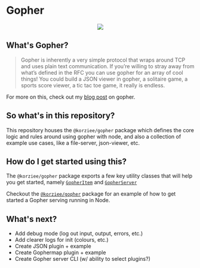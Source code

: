 # Gopher

<p align="center">
  <img src="https://media.giphy.com/media/F0uUtL7lmALCM/giphy.gif">
</p>

## What's Gopher?

> Gopher is inherently a very simple protocol that wraps around TCP and uses plain text communication. If you’re willing to stray away from what’s defined in the RFC you can use gopher for an array of cool things! You could build a JSON viewer in gopher, a solitaire game, a sports score viewer, a tic tac toe game, it really is endless.

For more on this, check out my [blog post](https://www.koryporter.com/2019/08/04/gopher-the-father-of-the-world-wide-web) on gopher.

## So what's in this repository?

This repository houses the `@korziee/gopher` package which defines the core logic and rules around using gopher with node, and also a collection of example use cases, like a file-server, json-viewer, etc.

## How do I get started using this?

The `@korziee/gopher` package exports a few key utility classes that will help you get started, namely [`GopherItem`](https://korziee.github.io/gopher/classes/_index_.gopheritem.html) and [`GopherServer`](https://korziee.github.io/gopher/classes/_index_.gopherserver.html)

Checkout the [`@korziee/gopher`](./packages/gopher/README.md) package for an example of how to get started a Gopher serving running in Node.

## What's next?

- Add debug mode (log out input, output, errors, etc.)
- Add clearer logs for init (colours, etc.)
- Create JSON plugin + example
- Create Gophermap plugin + example
- Create Gopher server CLI (w/ ability to select plugins?)
